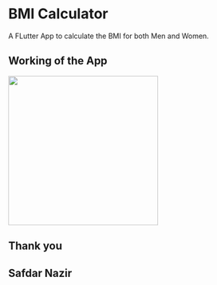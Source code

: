# BMI Calculator

A FLutter App to calculate the BMI for both Men and Women.


## Working of the App

<img src="https://github.com/Safdar-Nazir/Images/blob/master/BMI%20Calculator%20Gif.gif" width="300">

## Thank you

## Safdar Nazir

